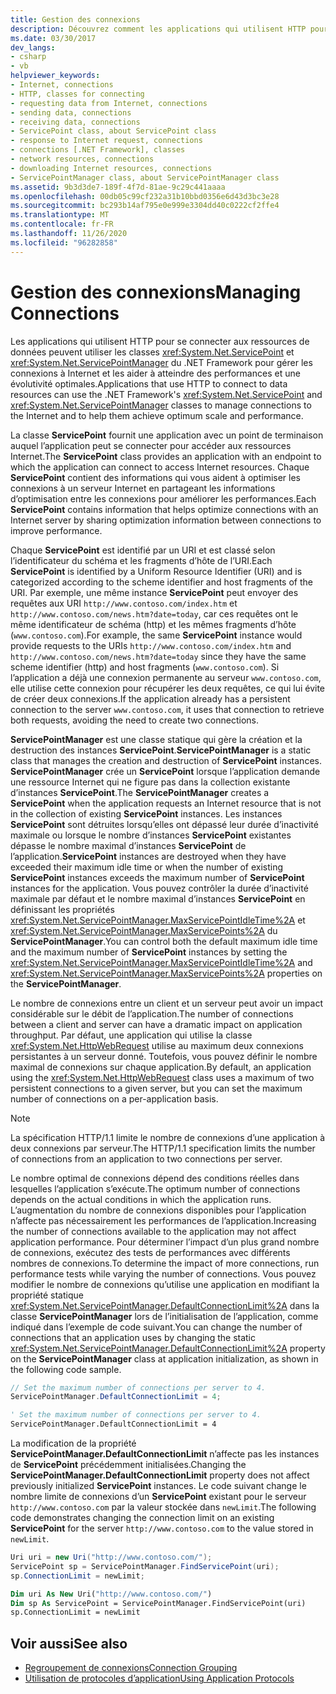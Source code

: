 ```yaml
---
title: Gestion des connexions
description: Découvrez comment les applications qui utilisent HTTP pour les ressources de données peuvent utiliser les classes .NET Framework ServicePoint et ServicePointManager pour gérer les connexions.
ms.date: 03/30/2017
dev_langs:
- csharp
- vb
helpviewer_keywords:
- Internet, connections
- HTTP, classes for connecting
- requesting data from Internet, connections
- sending data, connections
- receiving data, connections
- ServicePoint class, about ServicePoint class
- response to Internet request, connections
- connections [.NET Framework], classes
- network resources, connections
- downloading Internet resources, connections
- ServicePointManager class, about ServicePointManager class
ms.assetid: 9b3d3de7-189f-4f7d-81ae-9c29c441aaaa
ms.openlocfilehash: 00db05c99cf232a31b10bbd0356e6d43d3bc3e28
ms.sourcegitcommit: bc293b14af795e0e999e3304dd40c0222cf2ffe4
ms.translationtype: MT
ms.contentlocale: fr-FR
ms.lasthandoff: 11/26/2020
ms.locfileid: "96282858"
---
```

# <a name="managing-connections"></a><span data-ttu-id="abe7d-103">Gestion des connexions</span><span class="sxs-lookup"><span data-stu-id="abe7d-103">Managing Connections</span></span>

<span data-ttu-id="abe7d-104">Les applications qui utilisent HTTP pour se connecter aux ressources de données peuvent utiliser les classes <xref:System.Net.ServicePoint> et <xref:System.Net.ServicePointManager> du .NET Framework pour gérer les connexions à Internet et les aider à atteindre des performances et une évolutivité optimales.</span><span class="sxs-lookup"><span data-stu-id="abe7d-104">Applications that use HTTP to connect to data resources can use the .NET Framework's <xref:System.Net.ServicePoint> and <xref:System.Net.ServicePointManager> classes to manage connections to the Internet and to help them achieve optimum scale and performance.</span></span>  
  
 <span data-ttu-id="abe7d-105">La classe **ServicePoint** fournit une application avec un point de terminaison auquel l’application peut se connecter pour accéder aux ressources Internet.</span><span class="sxs-lookup"><span data-stu-id="abe7d-105">The **ServicePoint** class provides an application with an endpoint to which the application can connect to access Internet resources.</span></span> <span data-ttu-id="abe7d-106">Chaque **ServicePoint** contient des informations qui vous aident à optimiser les connexions à un serveur Internet en partageant les informations d’optimisation entre les connexions pour améliorer les performances.</span><span class="sxs-lookup"><span data-stu-id="abe7d-106">Each **ServicePoint** contains information that helps optimize connections with an Internet server by sharing optimization information between connections to improve performance.</span></span>  
  
 <span data-ttu-id="abe7d-107">Chaque **ServicePoint** est identifié par un URI et est classé selon l’identificateur du schéma et les fragments d’hôte de l’URI.</span><span class="sxs-lookup"><span data-stu-id="abe7d-107">Each **ServicePoint** is identified by a Uniform Resource Identifier (URI) and is categorized according to the scheme identifier and host fragments of the URI.</span></span> <span data-ttu-id="abe7d-108">Par exemple, une même instance **ServicePoint** peut envoyer des requêtes aux URI `http://www.contoso.com/index.htm` et `http://www.contoso.com/news.htm?date=today`, car ces requêtes ont le même identificateur de schéma (http) et les mêmes fragments d’hôte (`www.contoso.com`).</span><span class="sxs-lookup"><span data-stu-id="abe7d-108">For example, the same **ServicePoint** instance would provide requests to the URIs `http://www.contoso.com/index.htm` and `http://www.contoso.com/news.htm?date=today` since they have the same scheme identifier (http) and host fragments (`www.contoso.com`).</span></span> <span data-ttu-id="abe7d-109">Si l’application a déjà une connexion permanente au serveur `www.contoso.com`, elle utilise cette connexion pour récupérer les deux requêtes, ce qui lui évite de créer deux connexions.</span><span class="sxs-lookup"><span data-stu-id="abe7d-109">If the application already has a persistent connection to the server `www.contoso.com`, it uses that connection to retrieve both requests, avoiding the need to create two connections.</span></span>  
  
 <span data-ttu-id="abe7d-110">**ServicePointManager** est une classe statique qui gère la création et la destruction des instances **ServicePoint**.</span><span class="sxs-lookup"><span data-stu-id="abe7d-110">**ServicePointManager** is a static class that manages the creation and destruction of **ServicePoint** instances.</span></span> <span data-ttu-id="abe7d-111">**ServicePointManager** crée un **ServicePoint** lorsque l’application demande une ressource Internet qui ne figure pas dans la collection existante d’instances **ServicePoint**.</span><span class="sxs-lookup"><span data-stu-id="abe7d-111">The **ServicePointManager** creates a **ServicePoint** when the application requests an Internet resource that is not in the collection of existing **ServicePoint** instances.</span></span> <span data-ttu-id="abe7d-112">Les instances **ServicePoint** sont détruites lorsqu’elles ont dépassé leur durée d’inactivité maximale ou lorsque le nombre d’instances **ServicePoint** existantes dépasse le nombre maximal d’instances **ServicePoint** de l’application.</span><span class="sxs-lookup"><span data-stu-id="abe7d-112">**ServicePoint** instances are destroyed when they have exceeded their maximum idle time or when the number of existing **ServicePoint** instances exceeds the maximum number of **ServicePoint** instances for the application.</span></span> <span data-ttu-id="abe7d-113">Vous pouvez contrôler la durée d’inactivité maximale par défaut et le nombre maximal d’instances **ServicePoint** en définissant les propriétés <xref:System.Net.ServicePointManager.MaxServicePointIdleTime%2A> et <xref:System.Net.ServicePointManager.MaxServicePoints%2A> du **ServicePointManager**.</span><span class="sxs-lookup"><span data-stu-id="abe7d-113">You can control both the default maximum idle time and the maximum number of **ServicePoint** instances by setting the <xref:System.Net.ServicePointManager.MaxServicePointIdleTime%2A> and <xref:System.Net.ServicePointManager.MaxServicePoints%2A> properties on the **ServicePointManager**.</span></span>  
  
 <span data-ttu-id="abe7d-114">Le nombre de connexions entre un client et un serveur peut avoir un impact considérable sur le débit de l’application.</span><span class="sxs-lookup"><span data-stu-id="abe7d-114">The number of connections between a client and server can have a dramatic impact on application throughput.</span></span> <span data-ttu-id="abe7d-115">Par défaut, une application qui utilise la classe <xref:System.Net.HttpWebRequest> utilise au maximum deux connexions persistantes à un serveur donné. Toutefois, vous pouvez définir le nombre maximal de connexions sur chaque application.</span><span class="sxs-lookup"><span data-stu-id="abe7d-115">By default, an application using the <xref:System.Net.HttpWebRequest> class uses a maximum of two persistent connections to a given server, but you can set the maximum number of connections on a per-application basis.</span></span>  
  
> [!NOTE]
> <span data-ttu-id="abe7d-116">La spécification HTTP/1.1 limite le nombre de connexions d’une application à deux connexions par serveur.</span><span class="sxs-lookup"><span data-stu-id="abe7d-116">The HTTP/1.1 specification limits the number of connections from an application to two connections per server.</span></span>  
  
 <span data-ttu-id="abe7d-117">Le nombre optimal de connexions dépend des conditions réelles dans lesquelles l’application s’exécute.</span><span class="sxs-lookup"><span data-stu-id="abe7d-117">The optimum number of connections depends on the actual conditions in which the application runs.</span></span> <span data-ttu-id="abe7d-118">L’augmentation du nombre de connexions disponibles pour l’application n’affecte pas nécessairement les performances de l’application.</span><span class="sxs-lookup"><span data-stu-id="abe7d-118">Increasing the number of connections available to the application may not affect application performance.</span></span> <span data-ttu-id="abe7d-119">Pour déterminer l’impact d’un plus grand nombre de connexions, exécutez des tests de performances avec différents nombres de connexions.</span><span class="sxs-lookup"><span data-stu-id="abe7d-119">To determine the impact of more connections, run performance tests while varying the number of connections.</span></span> <span data-ttu-id="abe7d-120">Vous pouvez modifier le nombre de connexions qu’utilise une application en modifiant la propriété statique <xref:System.Net.ServicePointManager.DefaultConnectionLimit%2A> dans la classe **ServicePointManager** lors de l’initialisation de l’application, comme indiqué dans l’exemple de code suivant.</span><span class="sxs-lookup"><span data-stu-id="abe7d-120">You can change the number of connections that an application uses by changing the static <xref:System.Net.ServicePointManager.DefaultConnectionLimit%2A> property on the **ServicePointManager** class at application initialization, as shown in the following code sample.</span></span>  
  
```csharp  
// Set the maximum number of connections per server to 4.  
ServicePointManager.DefaultConnectionLimit = 4;  
```  
  
```vb  
' Set the maximum number of connections per server to 4.  
ServicePointManager.DefaultConnectionLimit = 4  
```  
  
 <span data-ttu-id="abe7d-121">La modification de la propriété **ServicePointManager.DefaultConnectionLimit** n’affecte pas les instances de **ServicePoint** précédemment initialisées.</span><span class="sxs-lookup"><span data-stu-id="abe7d-121">Changing the **ServicePointManager.DefaultConnectionLimit** property does not affect previously initialized **ServicePoint** instances.</span></span> <span data-ttu-id="abe7d-122">Le code suivant change le nombre limite de connexions d’un **ServicePoint** existant pour le serveur `http://www.contoso.com` par la valeur stockée dans `newLimit`.</span><span class="sxs-lookup"><span data-stu-id="abe7d-122">The following code demonstrates changing the connection limit on an existing **ServicePoint** for the server `http://www.contoso.com` to the value stored in `newLimit`.</span></span>  
  
```csharp  
Uri uri = new Uri("http://www.contoso.com/");  
ServicePoint sp = ServicePointManager.FindServicePoint(uri);  
sp.ConnectionLimit = newLimit;  
```  
  
```vb  
Dim uri As New Uri("http://www.contoso.com/")  
Dim sp As ServicePoint = ServicePointManager.FindServicePoint(uri)  
sp.ConnectionLimit = newLimit  
```  
  
## <a name="see-also"></a><span data-ttu-id="abe7d-123">Voir aussi</span><span class="sxs-lookup"><span data-stu-id="abe7d-123">See also</span></span>

- [<span data-ttu-id="abe7d-124">Regroupement de connexions</span><span class="sxs-lookup"><span data-stu-id="abe7d-124">Connection Grouping</span></span>](connection-grouping.md)
- [<span data-ttu-id="abe7d-125">Utilisation de protocoles d’application</span><span class="sxs-lookup"><span data-stu-id="abe7d-125">Using Application Protocols</span></span>](using-application-protocols.md)
